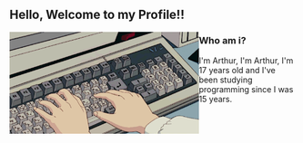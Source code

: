 ## Hello, Welcome to my Profile!!

<img src=pragramming.gif height=180 align=left>

### Who am i?
I'm Arthur, I'm Arthur, I'm 17 years old and I've been studying programming since I was 15 years.


